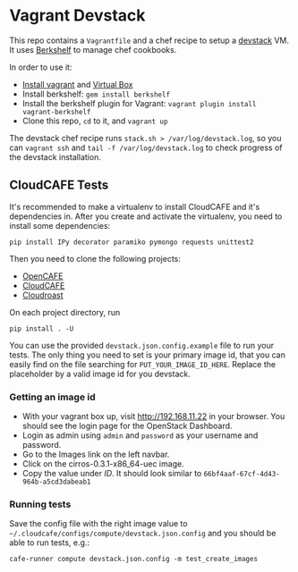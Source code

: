 Vagrant Devstack
================

This repo contains a `Vagrantfile` and a chef recipe to setup a
[devstack](http://devstack.org) VM. It uses
[Berkshelf](http://berkshelf.com) to manage chef cookbooks.

In order to use it:

* [Install vagrant](http://docs.vagrantup.com/v2/getting-started/index.html)
  and [Virtual Box](https://www.virtualbox.org/wiki/Downloads)
* Install berkshelf: `gem install berkshelf`
* Install the berkshelf plugin for Vagrant: `vagrant plugin install vagrant-berkshelf`
* Clone this repo, `cd` to it, and `vagrant up`

The devstack chef recipe runs `stack.sh > /var/log/devstack.log`, so
you can `vagrant ssh` and `tail -f /var/log/devstack.log` to check
progress of the devstack installation.


CloudCAFE Tests
---------------

It's recommended to make a virtualenv to install CloudCAFE and it's
dependencies in. After you create and activate the virtualenv, you
need to install some dependencies:

    pip install IPy decorator paramiko pymongo requests unittest2

Then you need to clone the following projects:

* [OpenCAFE](https://github.com/stackforge/opencafe) 
* [CloudCAFE](https://github.com/stackforge/cloudcafe)
* [Cloudroast](https://github.com/stackforge/cloudroast)

On each project directory, run

    pip install . -U

You can use the provided `devstack.json.config.example` file to run
your tests. The only thing you need to set is your primary image id,
that you can easily find on the file searching for
`PUT_YOUR_IMAGE_ID_HERE`. Replace the placeholder by a valid image id
for you devstack.

### Getting an image id

* With your vagrant box up, visit http://192.168.11.22 in your
  browser. You should see the login page for the OpenStack Dashboard. 
* Login as admin using `admin` and `password` as your username and
  password.
* Go to the Images link on the left navbar.
* Click on the cirros-0.3.1-x86_64-uec image.
* Copy the value under *ID*. It should look similar to
  `66bf4aaf-67cf-4d43-964b-a5cd3dabeab1`

### Running tests

Save the config file with the right image value to
`~/.cloudcafe/configs/compute/devstack.json.config` and you should be
able to run tests, e.g.:

    cafe-runner compute devstack.json.config -m test_create_images
